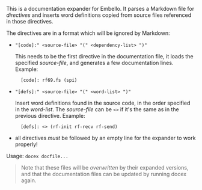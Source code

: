 This is a documentation expander for Embello. It parses a Markdown file for
_directives_ and inserts word definitions copied from source files referenced in
those directives.

The directives are in a format which will be ignored by Markdown:

* `"[code]:" <source-file> "(" <dependency-list> ")"`

    This needs to be the first directive in the documentation file, it loads the
    specified _source-file_, and generates a few documentation lines. Example:

        [code]: rf69.fs (spi)
      
* `"[defs]:" <source-file> "(" <word-list> ")"`

    Insert word definitions found in the source code, in the order
    specified in the _word-list_. The _source-file_ can be `<>` if it's the same as
    in the previous directive. Example:

        [defs]: <> (rf-init rf-recv rf-send)

* all directives _must_ be followed by an empty line for the expander to work
  properly!

Usage: `docex docfile...`

> Note that these files will be _overwritten_ by their expanded versions, and
> that the documentation files can be updated by running docex again.

